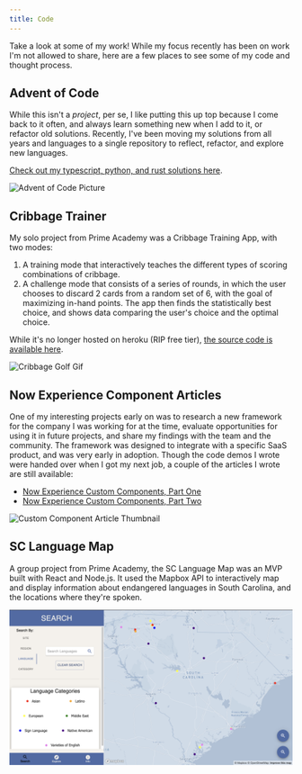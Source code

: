 ```yaml
---
title: Code
---
```


Take a look at some of my work! While my focus recently has been on work I'm not allowed to share, here are a few places to see some of my code and thought process.

## Advent of Code

While this isn't a _project_, per se, I like putting this up top because I come back to it often, and always learn something new when I add to it, or refactor old solutions. Recently, I've been moving my solutions from all years and languages to a single repository to reflect, refactor, and explore new languages.

[Check out my typescript, python, and rust solutions here](https://github.com/blingusblongus/aoc-collected).

![Advent of Code Picture](https://community.alteryx.com/t5/image/serverpage/image-id/269381iE1288FAEB30E4EDA?v=v2)

## Cribbage Trainer

<div class="md:flex gap-5">
    <div>
My solo project from Prime Academy was a Cribbage Training App, with two modes:

1. A training mode that interactively teaches the different types of scoring combinations of cribbage.
2. A challenge mode that consists of a series of rounds, in which the user chooses to discard 2 cards from a random set of 6, with the goal of maximizing in-hand points. The app then finds the statistically best choice, and shows data comparing the user's choice and the optimal choice.

While it's no longer hosted on heroku (RIP free tier), [the source code is available here](https://github.com/blingusblongus/cribbage-trainer).

</div>

<img src="https://github.com/blingusblongus/cribbage-trainer/raw/master/images/golf_demo.gif" class="w-auto sm:max-h-[400px] m-auto sm:m-0" alt="Cribbage Golf Gif" />

</div>

## Now Experience Component Articles

One of my interesting projects early on was to research a new framework for the company I was working for at the time, evaluate opportunities for using it in future projects, and share my findings with the team and the community. The framework was designed to integrate with a specific SaaS product, and was very early in adoption. Though the code demos I wrote were handed over when I got my next job, a couple of the articles I wrote are still available:

-   [Now Experience Custom Components, Part One](https://creator-dna.com/blog/custom-components-in-the-now-experience-ui-framework-part-1-creating-a-stateful-web-component)
-   [Now Experience Custom Components, Part Two](https://creator-dna.com/blog/custom-components-in-the-now-experience-ui-framework-part-2-actions-and-action-handlers)

![Custom Component Article Thumbnail](https://images.squarespace-cdn.com/content/v1/5f35c4fce727994a06c391f5/1654724216198-T9V21GDIN7GUBZJZI6Q5/Action_Handlers_1.png)

## SC Language Map

A group project from Prime Academy, the SC Language Map was an MVP built with React and Node.js. It used the Mapbox API to interactively map and display information about endangered languages in South Carolina, and the locations where they're spoken.

![Sample Language Map Screenshot](https://github.com/South-Carolina-Language-Map/South-Carolina-Language-Map/blob/development/documentation/images/search_view.png?raw=true)
